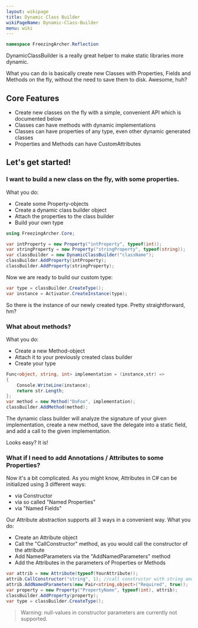 ```yaml
---
layout: wikipage
title: Dynamic Class Builder
wikiPageName: Dynamic-Class-Builder
menu: wiki
---
```


```c#
namespace FreezingArcher.Reflection
```

DynamicClassBuilder is a really great helper to make static libraries more dynamic.

What you can do is basically create new Classes with Properties, Fields and Methods on the fly,
without the need to save them to disk. Awesome, huh?


## Core Features

* Create new classes on the fly with a simple, convenient API which is documented below
* Classes can have methods with dynamic implementations
* Classes can have properties of any type, even other dynamic generated classes
* Properties and Methods can have CustomAttributes

## Let's get started!

### I want to build a new class on the fly, with some properties. 

What you do:

* Create some Property-objects
* Create a dynamic class builder object
* Attach the properties to the class builder
* Build your own type

```c#
using FreezingArcher.Core;

var intProperty = new Property("intProperty", typeof(int));
var stringProperty = new Property("stringProperty", typeof(string));
var classBuilder = new DynamicClassBuilder("className");
classBuilder.AddProperty(intProperty);
classBuilder.AddProperty(stringProperty);
```

Now we are ready to build our custom type:

```c#
var type = classBuilder.CreateType();
var instance = Activator.CreateInstance(type);
```

So there is the instance of our newly created type. 
Pretty straightforward, hm?

### What about methods?

What you do:

* Create a new Method-object
* Attach it to your previously created class builder
* Create your type

```c#
Func<object, string, int> implementation = (instance,str) => 
{
    Console.WriteLine(instance);
    return str.Length;
};
var method = new Method("DoFoo", implementation);
classBuilder.AddMethod(method);
```

The dynamic class builder will analyze the signature of your given implementation, create a new method, save the
delegate into a static field, and add a call to the given implementation. 

Looks easy? It is!


### What if I need to add Annotations / Attributes to some Properties?

Now it's a bit complicated. As you might know, Attributes in C# can be initialized using 3 different ways:

* via Constructor
* via so called "Named Properties"
* via "Named Fields"

Our Attribute abstraction supports all 3 ways in a convenient way. 
What you do:

* Create an Attribute object
* Call the "CallConstructor" method, as you would call the constructor of the attribute
* Add NamedParameters via the "AddNamedParameters" method
* Add the Attributes in the parameters of Properties or Methods

```c#
var attrib = new Attribute(typeof(YourAttribute));
attrib.CallConstructor("string", 1); //call constructor with string and int
attrib.AddNamedParameters(new Pair<string,object>("Required", true));
var property = new Property("PropertyName", typeof(int), attrib); 
classBuilder.AddProperty(property);
var type = classBuilder.CreateType();
```

> Warning: null-values in constructor parameters are currently not supported.

